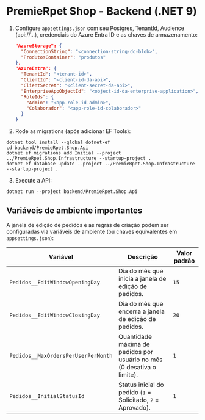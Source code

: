 # PremieRpet Shop - Backend (.NET 9)
1) Configure `appsettings.json` com seu Postgres, TenantId, Audience (api://...), credenciais do Azure Entra ID e as chaves de armazenamento:
   ```json
   "AzureStorage": {
     "ConnectionString": "<connection-string-do-blob>",
     "ProdutosContainer": "produtos"
   },
   "AzureEntra": {
     "TenantId": "<tenant-id>",
     "ClientId": "<client-id-da-api>",
     "ClientSecret": "<client-secret-da-api>",
     "EnterpriseAppObjectId": "<object-id-da-enterprise-application>",
     "RoleIds": {
       "Admin": "<app-role-id-admin>",
       "Colaborador": "<app-role-id-colaborador>"
     }
   }
   ```
2) Rode as migrations (após adicionar EF Tools):  
```
dotnet tool install --global dotnet-ef
cd backend/PremieRpet.Shop.Api
dotnet ef migrations add Initial --project ../PremieRpet.Shop.Infrastructure --startup-project .
dotnet ef database update --project ../PremieRpet.Shop.Infrastructure --startup-project .
```
3) Execute a API:
```
dotnet run --project backend/PremieRpet.Shop.Api
```

## Variáveis de ambiente importantes

A janela de edição de pedidos e as regras de criação podem ser configuradas via variáveis de ambiente (ou chaves equivalentes em `appsettings.json`):

| Variável | Descrição | Valor padrão |
| --- | --- | --- |
| `Pedidos__EditWindowOpeningDay` | Dia do mês que inicia a janela de edição de pedidos. | `15` |
| `Pedidos__EditWindowClosingDay` | Dia do mês que encerra a janela de edição de pedidos. | `20` |
| `Pedidos__MaxOrdersPerUserPerMonth` | Quantidade máxima de pedidos por usuário no mês (0 desativa o limite). | `1` |
| `Pedidos__InitialStatusId` | Status inicial do pedido (`1` = Solicitado, `2` = Aprovado). | `1` |
